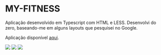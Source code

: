 # MY-FITNESS

Aplicação desenvolvido em Typescript com HTML e LESS.
Desenvolvi do zero, baseando-me em alguns layouts que pesquisei no Google.


Aplicação disponível [aqui](https://luiizsilverio.github.io/my-fitness/app/dist/index.html).


![](https://github.com/luiizsilverio/my-fitness/tree/master/assets/tela1.png)
![](https://github.com/luiizsilverio/my-fitness/tree/master/assets/tela2.png)
![](https://github.com/luiizsilverio/my-fitness/tree/master/assets/tela3.png)

